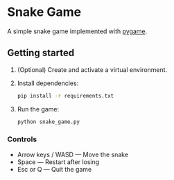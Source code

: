 # Snake Game

A simple snake game implemented with [pygame](https://www.pygame.org/).

## Getting started

1. (Optional) Create and activate a virtual environment.
2. Install dependencies:

   ```bash
   pip install -r requirements.txt
   ```

3. Run the game:

   ```bash
   python snake_game.py
   ```

### Controls

* Arrow keys / WASD — Move the snake
* Space — Restart after losing
* Esc or Q — Quit the game
